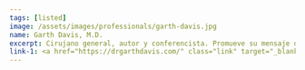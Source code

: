 ```yaml
---
tags: [listed]
image: /assets/images/professionals/garth-davis.jpg
name: Garth Davis, M.D.
excerpt: Cirujano general, autor y conferencista. Promueve su mensaje de la comida como medicina por medio de conferencias, libros, participaciones en documentales y programas de televisión.
link-1: <a href="https://drgarthdavis.com/" class="link" target="_blank">Garth Davis, M.D.</a>
---
```

